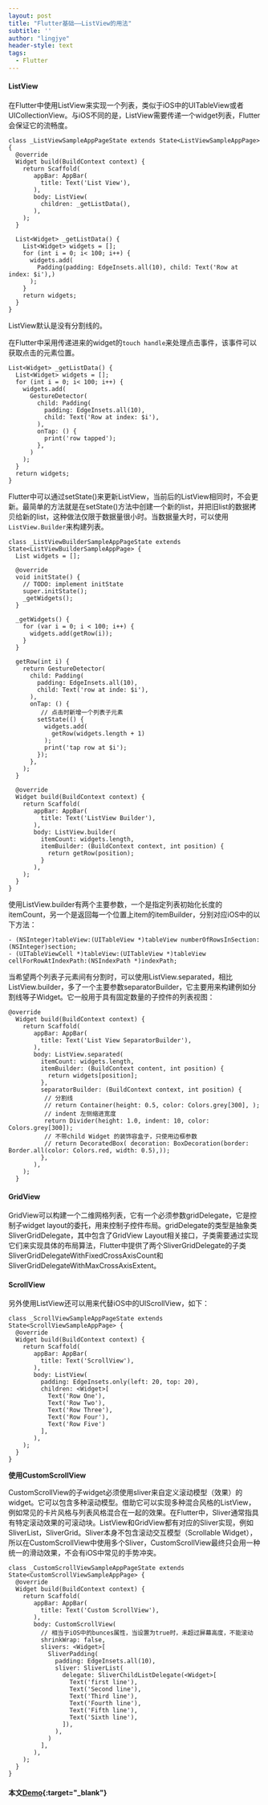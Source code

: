```yaml
---
layout: post
title: "Flutter基础——ListView的用法"
subtitle: ''
author: "lingjye"
header-style: text
tags:
  - Flutter
---
```


#### ListView

在Flutter中使用ListView来实现一个列表，类似于iOS中的UITableView或者UICollectionView。与iOS不同的是，ListView需要传递一个widget列表，Flutter会保证它的流畅度。

```
class _ListViewSampleAppPageState extends State<ListViewSampleAppPage> {
  @override
  Widget build(BuildContext context) {
    return Scaffold(
       appBar: AppBar(
         title: Text('List View'),
       ),
       body: ListView(
         children: _getListData(),
       ),
    );
  }

  List<Widget> _getListData() {
    List<Widget> widgets = [];
    for (int i = 0; i< 100; i++) {
      widgets.add(
        Padding(padding: EdgeInsets.all(10), child: Text('Row at index: $i'),)
      );
    }
    return widgets;
  }
}
```

ListView默认是没有分割线的。

在Flutter中采用传递进来的widget的`touch handle`来处理点击事件，该事件可以获取点击的元素位置。

```
List<Widget> _getListData() {
  List<Widget> widgets = [];
  for (int i = 0; i< 100; i++) {
    widgets.add(
      GestureDetector(
        child: Padding(
          padding: EdgeInsets.all(10),
          child: Text('Row at index: $i'),
        ),
        onTap: () {
          print('row tapped');
        },
      )
    );
  }
  return widgets;
}
```

Flutter中可以通过setState()来更新ListView，当前后的ListView相同时，不会更新。最简单的方法就是在setState()方法中创建一个新的list，并把旧list的数据拷贝给新的list，这种做法仅限于数据量很小时。当数据量大时，可以使用`ListView.Builder`来构建列表。

```
class _ListViewBuilderSampleAppPageState extends State<ListViewBuilderSampleAppPage> {
  List widgets = [];

  @override
  void initState() {
    // TODO: implement initState
    super.initState();
    _getWidgets();
  }

  _getWidgets() {
    for (var i = 0; i < 100; i++) {
      widgets.add(getRow(i));
    }
  }

  getRow(int i) {
    return GestureDetector(
      child: Padding(
        padding: EdgeInsets.all(10),
        child: Text('row at inde: $i'),
      ),
      onTap: () {
      	 // 点击时新增一个列表子元素
        setState(() {
          widgets.add(
            getRow(widgets.length + 1)
          );
          print('tap row at $i');
        });
      },
    );
  }

  @override
  Widget build(BuildContext context) {
    return Scaffold(
       appBar: AppBar(
         title: Text('ListView Builder'),
       ),
       body: ListView.builder(
         itemCount: widgets.length,
         itemBuilder: (BuildContext context, int position) {
           return getRow(position);
         }
       ),
    );
  }
}
```

使用ListView.builder有两个主要参数，一个是指定列表初始化长度的itemCount，另一个是返回每一个位置上item的itemBuilder，分别对应iOS中的以下方法：

```
- (NSInteger)tableView:(UITableView *)tableView numberOfRowsInSection:(NSInteger)section;
- (UITableViewCell *)tableView:(UITableView *)tableView cellForRowAtIndexPath:(NSIndexPath *)indexPath;
```

当希望两个列表子元素间有分割时，可以使用ListView.separated，相比ListView.builder，多了一个主要参数separatorBuilder，它主要用来构建例如分割线等子Widget。它一般用于具有固定数量的子控件的列表视图：

```
@override
  Widget build(BuildContext context) {
    return Scaffold(
       appBar: AppBar(
         title: Text('List View SeparatorBuilder'),
       ),
       body: ListView.separated(
         itemCount: widgets.length,
         itemBuilder: (BuildContext content, int position) {
           return widgets[position];
         },
         separatorBuilder: (BuildContext context, int position) {
          // 分割线 
          // return Container(height: 0.5, color: Colors.grey[300], );
          // indent 左侧缩进宽度
          return Divider(height: 1.0, indent: 10, color: Colors.grey[300]);
          // 不带child Widget 的装饰容盒子，只使用边框参数
          // return DecoratedBox( decoration: BoxDecoration(border: Border.all(color: Colors.red, width: 0.5),));
         },
       ),
    );
  }
```

#### GridView

GridView可以构建一个二维网格列表，它有一个必须参数gridDelegate，它是控制子widget layout的委托，用来控制子控件布局。gridDelegate的类型是抽象类SliverGridDelegate，其中包含了GridView Layout相关接口，子类需要通过实现它们来实现具体的布局算法，Flutter中提供了两个SliverGridDelegate的子类SliverGridDelegateWithFixedCrossAxisCount和SliverGridDelegateWithMaxCrossAxisExtent。

#### ScrollView

另外使用ListView还可以用来代替iOS中的UIScrollView，如下：

```
class _ScrollViewSampleAppPageState extends State<ScrollViewSampleAppPage> {
  @override
  Widget build(BuildContext context) {
    return Scaffold(
       appBar: AppBar(
         title: Text('ScrollView'),
       ),
       body: ListView(
         padding: EdgeInsets.only(left: 20, top: 20),
         children: <Widget>[
           Text('Row One'),
           Text('Row Two'),
           Text('Row Three'),
           Text('Row Four'),
           Text('Row Five')
         ],
       ),
    );
  }
}
```

**使用CustomScrollView**

CustomScrollView的子widget必须使用sliver来自定义滚动模型（效果）的widget。它可以包含多种滚动模型。借助它可以实现多种混合风格的ListView，例如常见的卡片风格与列表风格混合在一起的效果。在Flutter中，Sliver通常指具有特定滚动效果的可滚动块。ListView和GridView都有对应的Sliver实现，例如SliverList，SliverGrid。Sliver本身不包含滚动交互模型（Scrollable Widget），所以在CustomScrollView中使用多个Sliver，CustomScrollView最终只会用一种统一的滑动效果，不会有iOS中常见的手势冲突。

```
class _CustomScrollViewSampleAppPageState extends State<CustomScrollViewSampleAppPage> {
  @override
  Widget build(BuildContext context) {
    return Scaffold(
       appBar: AppBar(
         title: Text('Custom ScrollView'),
       ),
       body: CustomScrollView(
         // 相当于iOS中的bunces属性，当设置为true时，未超过屏幕高度，不能滚动
         shrinkWrap: false,
         slivers: <Widget>[
           SliverPadding(
             padding: EdgeInsets.all(10),
             sliver: SliverList(
               delegate: SliverChildListDelegate(<Widget>[
                 Text('first line'),
                 Text('Second line'),
                 Text('Third line'),
                 Text('Fourth line'),
                 Text('Fifth line'),
                 Text('Sixth line'),
               ]),
             ),
           )
         ],
       ),
    );
  }
}
```

#### 本文[Demo](https://github.com/lingjye/Flutter-Learning/tree/master/helloworld){:target="_blank"}